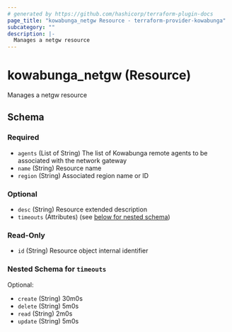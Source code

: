 ```yaml
---
# generated by https://github.com/hashicorp/terraform-plugin-docs
page_title: "kowabunga_netgw Resource - terraform-provider-kowabunga"
subcategory: ""
description: |-
  Manages a netgw resource
---
```


# kowabunga_netgw (Resource)

Manages a netgw resource



<!-- schema generated by tfplugindocs -->
## Schema

### Required

- `agents` (List of String) The list of Kowabunga remote agents to be associated with the network gateway
- `name` (String) Resource name
- `region` (String) Associated region name or ID

### Optional

- `desc` (String) Resource extended description
- `timeouts` (Attributes) (see [below for nested schema](#nestedatt--timeouts))

### Read-Only

- `id` (String) Resource object internal identifier

<a id="nestedatt--timeouts"></a>
### Nested Schema for `timeouts`

Optional:

- `create` (String) 30m0s
- `delete` (String) 5m0s
- `read` (String) 2m0s
- `update` (String) 5m0s
